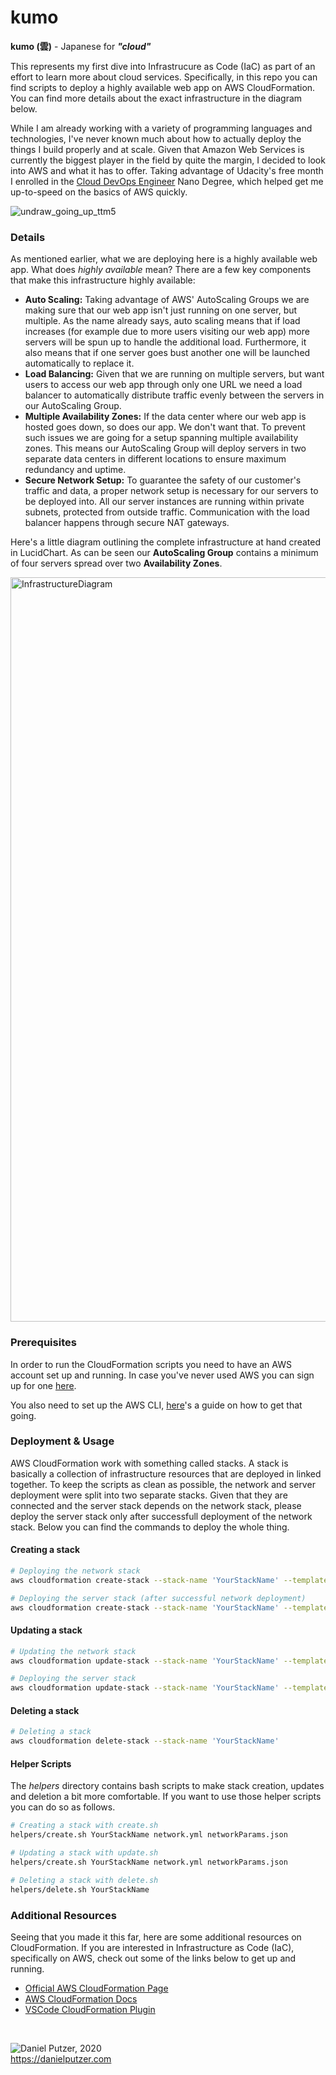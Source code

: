 # kumo
**kumo (雲)** - Japanese for ***"cloud"***

This represents my first dive into Infrastrucure as Code (IaC) as part of an effort to learn more about cloud services. Specifically, in this repo you can find  scripts to deploy a highly available web app on AWS CloudFormation. You can find more details about the exact infrastructure in the diagram below.

While I am already working with a variety of programming languages and technologies, I've never known much about how to actually deploy the things I build properly and at scale. Given that Amazon Web Services is currently the biggest player in the field by quite the margin, I decided to look into AWS and what it has to offer. Taking advantage of Udacity's free month I enrolled in the [Cloud DevOps Engineer](https://www.udacity.com/course/cloud-dev-ops-nanodegree--nd9991) Nano Degree, which helped get me up-to-speed on the basics of AWS quickly.

![undraw_going_up_ttm5](https://user-images.githubusercontent.com/25454503/87872457-1532b980-c9b9-11ea-8927-e4f871fd6c3c.png)

### Details

As mentioned earlier, what we are deploying here is a highly available web app. What does *highly available* mean? There are a few key components that make this infrastructure highly available:
- **Auto Scaling:** Taking advantage of AWS' AutoScaling Groups we are making sure that our web app isn't just running on one server, but multiple. As the name already says, auto scaling means that if load increases (for example due to more users visiting our web app) more servers will be spun up to handle the additional load. Furthermore, it also means that if one server goes bust another one will be launched automatically to replace it.
- **Load Balancing:** Given that we are running on multiple servers, but want users to access our web app through only one URL we need a load balancer to automatically distribute traffic evenly between the servers in our AutoScaling Group.
- **Multiple Availability Zones:** If the data center where our web app is hosted goes down, so does our app. We don't want that. To prevent such issues we are going for a setup spanning multiple availability zones. This means our AutoScaling Group will deploy servers in two separate data centers in different locations to ensure maximum redundancy and uptime.
- **Secure Network Setup:** To guarantee the safety of our customer's traffic and data, a proper network setup is necessary for our servers to be deployed into. All our server instances are running within private subnets, protected from outside traffic. Communication with the load balancer happens through secure NAT gateways.

Here's a little diagram outlining the complete infrastructure at hand created in LucidChart. As can be seen our **AutoScaling Group** contains a minimum of four servers spread over two **Availability Zones**.

<img width="1191" alt="InfrastructureDiagram" src="https://user-images.githubusercontent.com/25454503/87872770-c5a1bd00-c9bb-11ea-9f25-ecc4862858b0.png">


### Prerequisites

In order to run the CloudFormation scripts you need to have an AWS account set up and running. In case you've never used AWS you can sign up for one [here](https://aws.amazon.com).

You also need to set up the AWS CLI, [here](https://docs.aws.amazon.com/cli/latest/userguide/cli-chap-configure.html)'s a guide on how to get that going.

### Deployment & Usage

AWS CloudFormation work with something called stacks. A stack is basically a collection of infrastructure resources that are deployed in linked together. To keep the scripts as clean as possible, the network and server deployment were split into two separate stacks. Given that they are connected and the server stack depends on the network stack, please deploy the server stack only after successfull deployment of the network stack. Below you can find the commands to deploy the whole thing.

#### Creating a stack

```bash
# Deploying the network stack
aws cloudformation create-stack --stack-name 'YourStackName' --template-body file://network.yml --parameters file://networkParams.yml --region 'YourRegion' --capabilities CAPABILITY_IAM

# Deploying the server stack (after successful network deployment)
aws cloudformation create-stack --stack-name 'YourStackName' --template-body file://server.yml --parameters file://serverParams.yml --region 'YourRegion' --capabilities CAPABILITY_IAM
```

#### Updating a stack

```bash
# Updating the network stack
aws cloudformation update-stack --stack-name 'YourStackName' --template-body file://network.yml --parameters file://networkParams.yml --region 'YourRegion' --capabilities CAPABILITY_IAM

# Deploying the server stack
aws cloudformation update-stack --stack-name 'YourStackName' --template-body file://server.yml --parameters file://serverParams.yml --region 'YourRegion' --capabilities CAPABILITY_IAM
```

#### Deleting a stack

```bash
# Deleting a stack
aws cloudformation delete-stack --stack-name 'YourStackName'
```

#### Helper Scripts

The *helpers* directory contains bash scripts to make stack creation, updates and deletion a bit more comfortable. If you want to use those helper scripts you can do so as follows.

```bash
# Creating a stack with create.sh
helpers/create.sh YourStackName network.yml networkParams.json

# Updating a stack with update.sh
helpers/create.sh YourStackName network.yml networkParams.json

# Deleting a stack with delete.sh
helpers/delete.sh YourStackName
```

### Additional Resources

Seeing that you made it this far, here are some additional resources on CloudFormation. If you are interested in Infrastructure as Code (IaC), specifically on AWS, check out some of the links below to get up and running.

- [Official AWS CloudFormation Page](https://aws.amazon.com/de/cloudformation/)
- [AWS CloudFormation Docs](https://docs.aws.amazon.com/cloudformation/)
- [VSCode CloudFormation Plugin](https://marketplace.visualstudio.com/items?itemName=aws-scripting-guy.cform)

&nbsp;

![Daniel Putzer, 2020](https://i.ibb.co/LSxTsY3/dan.png "Daniel Putzer, 2020")  
<https://danielputzer.com>
